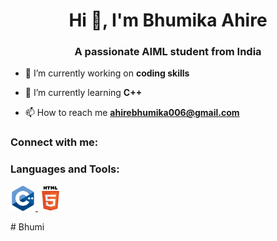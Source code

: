 <h1 align="center">Hi 👋, I'm Bhumika Ahire</h1>
<h3 align="center">A passionate AIML student from India</h3>

- 🔭 I’m currently working on **coding skills**

- 🌱 I’m currently learning **C++**

- 📫 How to reach me **ahirebhumika006@gmail.com**

<h3 align="left">Connect with me:</h3>
<p align="left">
</p>

<h3 align="left">Languages and Tools:</h3>
<p align="left"> <a href="https://www.w3schools.com/cpp/" target="_blank" rel="noreferrer"> <img src="https://raw.githubusercontent.com/devicons/devicon/master/icons/cplusplus/cplusplus-original.svg" alt="cplusplus" width="40" height="40"/> </a> <a href="https://www.w3.org/html/" target="_blank" rel="noreferrer"> <img src="https://raw.githubusercontent.com/devicons/devicon/master/icons/html5/html5-original-wordmark.svg" alt="html5" width="40" height="40"/> </a> </p>
# Bhumi

